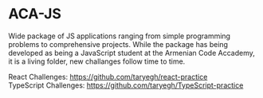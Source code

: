 # ACA-JS
Wide package of JS applications ranging from simple programming problems to comprehensive projects. While the package has being developed as being a JavaScript student at the Armenian Code Accademy, it is a living folder, new challanges follow time to time.



React Challenges: https://github.com/taryegh/react-practice<br>
TypeScript Challenges: https://github.com/taryegh/TypeScript-practice
